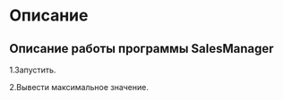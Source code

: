 # **Описание**

## Описание работы программы SalesManager
1.Запустить.

2.Вывести максимальное значение.